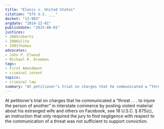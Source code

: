 ```yaml
---
title: "Elonis v. United States"
citation: "575 U.S. ___"
docket: "13-983"
argdate: "2014-12-01"
publishdate: "2015-06-01"
justices:
- 2005roberts
- 2006alito
- 1991thomas
advocates:
- John P. Elwood
- Michael R. Dreeben
tags:
- First Amendment
- criminal intent
topics:
- criminal law
summary: "At petitioner’s trial on charges that he communicated a “threat . . . to injure the person of another” in interstate commerce by posting violent material about his estranged wife and others on Facebook, see 18 U.S.C. § 875(c), an instruction that only required the jury to find negligence with respect to the communication of a threat was not sufficient to support conviction."
---
```

At petitioner’s trial on charges that he communicated a “threat . . . to injure the person of another” in interstate commerce by posting violent material about his estranged wife and others on Facebook, see 18 U.S.C. § 875(c), an instruction that only required the jury to find negligence with respect to the communication of a threat was not sufficient to support conviction.

